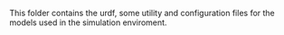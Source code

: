 This folder contains the urdf, some utility and configuration files for the models used in the simulation enviroment.
